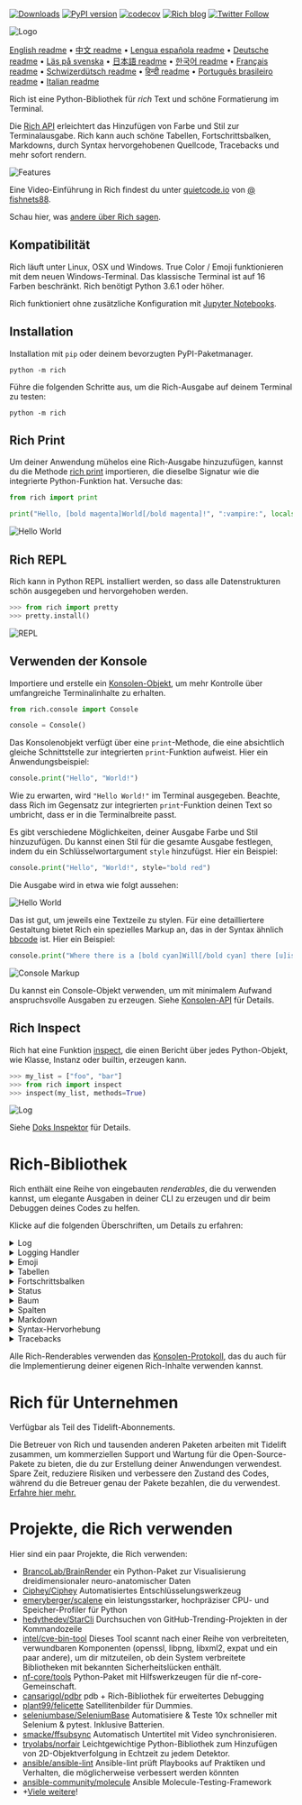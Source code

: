 [![Downloads](https://pepy.tech/badge/rich/month)](https://pepy.tech/project/rich)
[![PyPI version](https://badge.fury.io/py/rich.svg)](https://badge.fury.io/py/rich)
[![codecov](https://codecov.io/gh/willmcgugan/rich/branch/master/graph/badge.svg)](https://codecov.io/gh/willmcgugan/rich)
[![Rich blog](https://img.shields.io/badge/blog-rich%20news-yellowgreen)](https://www.willmcgugan.com/tag/rich/)
[![Twitter Follow](https://img.shields.io/twitter/follow/willmcgugan.svg?style=social)](https://twitter.com/willmcgugan)

![Logo](https://github.com/willmcgugan/rich/raw/master/imgs/logo.svg)

[English readme](https://github.com/willmcgugan/rich/blob/master/README.md)
 • [中文 readme](https://github.com/willmcgugan/rich/blob/master/README.cn.md)
 • [Lengua española readme](https://github.com/willmcgugan/rich/blob/master/README.es.md)
 • [Deutsche readme](https://github.com/willmcgugan/rich/blob/master/README.de.md)
 • [Läs på svenska](https://github.com/willmcgugan/rich/blob/master/README.sv.md)
 • [日本語 readme](https://github.com/willmcgugan/rich/blob/master/README.ja.md)
 • [한국어 readme](https://github.com/willmcgugan/rich/blob/master/README.kr.md)
 • [Français readme](https://github.com/willmcgugan/rich/blob/master/README.fr.md)
 • [Schwizerdütsch readme](https://github.com/willmcgugan/rich/blob/master/README.de-ch.md)
 • [हिन्दी readme](https://github.com/willmcgugan/rich/blob/master/README.hi.md)
 • [Português brasileiro readme](https://github.com/willmcgugan/rich/blob/master/README.pt-br.md)
 • [Italian readme](https://github.com/willmcgugan/rich/blob/master/README.it.md)

Rich ist eine Python-Bibliothek für _rich_ Text und schöne Formatierung im Terminal.

Die [Rich API](https://rich.readthedocs.io/en/latest/) erleichtert das Hinzufügen von Farbe und Stil zur Terminalausgabe. Rich kann auch schöne Tabellen, Fortschrittsbalken, Markdowns, durch Syntax hervorgehobenen Quellcode, Tracebacks und mehr sofort rendern.

![Features](https://github.com/willmcgugan/rich/raw/master/imgs/features.png)

Eine Video-Einführung in Rich findest du unter [quietcode.io](https://calmcode.io/rich/introduction.html) von [@ fishnets88](https://twitter.com/fishnets88).

Schau hier, was [andere über Rich sagen](https://www.willmcgugan.com/blog/pages/post/rich-tweets/).

## Kompatibilität

Rich läuft unter Linux, OSX und Windows. True Color / Emoji funktionieren mit dem neuen Windows-Terminal. Das klassische Terminal ist auf 16 Farben beschränkt. Rich benötigt Python 3.6.1 oder höher.

Rich funktioniert ohne zusätzliche Konfiguration mit [Jupyter Notebooks](https://jupyter.org/).

## Installation

Installation mit `pip` oder deinem bevorzugten PyPI-Paketmanager.

```
python -m rich
```

Führe die folgenden Schritte aus, um die Rich-Ausgabe auf deinem Terminal zu testen:

```
python -m rich
```

## Rich Print

Um deiner Anwendung mühelos eine Rich-Ausgabe hinzuzufügen, kannst du die Methode [rich print](https://rich.readthedocs.io/en/latest/introduction.html#quick-start) importieren, die dieselbe Signatur wie die integrierte Python-Funktion hat. Versuche das:

```python
from rich import print

print("Hello, [bold magenta]World[/bold magenta]!", ":vampire:", locals())
```

![Hello World](https://github.com/willmcgugan/rich/raw/master/imgs/print.png)

## Rich REPL

Rich kann in Python REPL installiert werden, so dass alle Datenstrukturen schön ausgegeben und hervorgehoben werden.

```python
>>> from rich import pretty
>>> pretty.install()
```

![REPL](https://github.com/willmcgugan/rich/raw/master/imgs/repl.png)

## Verwenden der Konsole

Importiere und erstelle ein [Konsolen-Objekt](https://rich.readthedocs.io/en/latest/reference/console.html#rich.console.Console), um mehr Kontrolle über umfangreiche Terminalinhalte zu erhalten.

```python
from rich.console import Console

console = Console()
```

Das Konsolenobjekt verfügt über eine `print`-Methode, die eine absichtlich gleiche Schnittstelle zur integrierten `print`-Funktion aufweist. Hier ein Anwendungsbeispiel:

```python
console.print("Hello", "World!")
```

Wie zu erwarten, wird `"Hello World!"` im Terminal ausgegeben. Beachte, dass Rich im Gegensatz zur integrierten `print`-Funktion deinen Text so umbricht, dass er in die Terminalbreite passt.

Es gibt verschiedene Möglichkeiten, deiner Ausgabe Farbe und Stil hinzuzufügen. Du kannst einen Stil für die gesamte Ausgabe festlegen, indem du ein Schlüsselwortargument `style` hinzufügst. Hier ein Beispiel:

```python
console.print("Hello", "World!", style="bold red")
```

Die Ausgabe wird in etwa wie folgt aussehen:

![Hello World](https://github.com/willmcgugan/rich/raw/master/imgs/hello_world.png)

Das ist gut, um jeweils eine Textzeile zu stylen. Für eine detailliertere Gestaltung bietet Rich ein spezielles Markup an, das in der Syntax ähnlich [bbcode](https://en.wikipedia.org/wiki/BBCode) ist. Hier ein Beispiel:

```python
console.print("Where there is a [bold cyan]Will[/bold cyan] there [u]is[/u] a [i]way[/i].")
```

![Console Markup](https://github.com/willmcgugan/rich/raw/master/imgs/where_there_is_a_will.png)

Du kannst ein Console-Objekt verwenden, um mit minimalem Aufwand anspruchsvolle Ausgaben zu erzeugen. Siehe [Konsolen-API](https://rich.readthedocs.io/en/latest/console.html) für Details.

## Rich Inspect

Rich hat eine Funktion [inspect](https://rich.readthedocs.io/en/latest/reference/init.html?highlight=inspect#rich.inspect), die einen Bericht über jedes Python-Objekt, wie Klasse, Instanz oder builtin, erzeugen kann.

```python
>>> my_list = ["foo", "bar"]
>>> from rich import inspect
>>> inspect(my_list, methods=True)
```

![Log](https://github.com/willmcgugan/rich/raw/master/imgs/inspect.png)

Siehe [Doks Inspektor](https://rich.readthedocs.io/en/latest/reference/init.html#rich.inspect) für Details.

# Rich-Bibliothek

Rich enthält eine Reihe von eingebauten _renderables_, die du verwenden kannst, um elegante Ausgaben in deiner CLI zu erzeugen und dir beim Debuggen deines Codes zu helfen.

Klicke auf die folgenden Überschriften, um Details zu erfahren:

<details>
<summary>Log</summary>

Das Console-Objekt hat eine `log()`-Methode, die die gleiche Schnittstelle wie `print()` hat, aber zusätzlich eine Spalte für die aktuelle Zeit und die Datei und Zeile, die den Aufruf gemacht hat, ausgibt. Standardmäßig führt Rich die Syntaxhervorhebung für Python-Strukturen und für repr-Strings durch. Wenn du eine Sammlung (z.B. ein Diktat oder eine Liste) protokollierst, wird Rich diese so hübsch ausgeben, dass sie in den verfügbaren Platz passt. Hier ein Beispiel für einige dieser Funktionen.

```python
from rich.console import Console
console = Console()

test_data = [
    {"jsonrpc": "2.0", "method": "sum", "params": [None, 1, 2, 4, False, True], "id": "1",},
    {"jsonrpc": "2.0", "method": "notify_hello", "params": [7]},
    {"jsonrpc": "2.0", "method": "subtract", "params": [42, 23], "id": "2"},
]

def test_log():
    enabled = False
    context = {
        "foo": "bar",
    }
    movies = ["Deadpool", "Rise of the Skywalker"]
    console.log("Hello from", console, "!")
    console.log(test_data, log_locals=True)


test_log()
```

Die obige Funktion erzeugt die folgende Ausgabe:

![Log](https://github.com/willmcgugan/rich/raw/master/imgs/log.png)

Beachte das Argument `log_locals`, das eine Tabelle mit den lokalen Variablen ausgibt, in der die log-Methode aufgerufen wurde.

Die log-Methode kann für die Protokollierung auf dem Terminal für langlaufende Anwendungen wie Server verwendet werden, ist aber auch eine sehr schöne Hilfe bei der Fehlersuche.

</details>
<details>
<summary>Logging Handler</summary>

Du kannst auch die eingebaute [Handler-Klasse](https://rich.readthedocs.io/en/latest/logging.html) verwenden, um die Ausgabe von Pythons Logging-Modul zu formatieren und einzufärben. Hier ein Beispiel für die Ausgabe:

![Logging](https://github.com/willmcgugan/rich/raw/master/imgs/logging.png)

</details>

<details>
<summary>Emoji</summary>

Um ein Emoji in die Konsolenausgabe einzufügen, setze den Namen zwischen zwei Doppelpunkte. Hier ein Beispiel:

```python
>>> console.print(":smiley: :vampire: :pile_of_poo: :thumbs_up: :raccoon:")
😃 🧛 💩 👍 🦝
```

Bitte verwenden Sie diese Funktion mit Bedacht.

</details>

<details>
<summary>Tabellen</summary>

Rich kann flexible [Tabellen](https://rich.readthedocs.io/en/latest/tables.html) mit Unicode-Box-Characters darstellen. Es gibt eine Vielzahl von Formatierungsmöglichkeiten für Rahmen, Stile, Zellausrichtung usw.

![Film-Tabelle](https://github.com/willmcgugan/rich/raw/master/imgs/table_movie.gif)

Die obige Animation wurde mit [table_movie.py](https://github.com/willmcgugan/rich/blob/master/examples/table_movie.py) im Verzeichnis `examples` erzeugt.

Hier ist ein einfacheres Tabellenbeispiel:

```python
from rich.console import Console
from rich.table import Table

console = Console()

table = Table(show_header=True, header_style="bold magenta")
table.add_column("Date", style="dim", width=12)
table.add_column("Title")
table.add_column("Production Budget", justify="right")
table.add_column("Box Office", justify="right")
table.add_row(
    "Dec 20, 2019", "Star Wars: The Rise of Skywalker", "$275,000,000", "$375,126,118"
)
table.add_row(
    "May 25, 2018",
    "[red]Solo[/red]: A Star Wars Story",
    "$275,000,000",
    "$393,151,347",
)
table.add_row(
    "Dec 15, 2017",
    "Star Wars Ep. VIII: The Last Jedi",
    "$262,000,000",
    "[bold]$1,332,539,889[/bold]",
)

console.print(table)
```

Dies erzeugt diese Ausgabe:

![Tabelle](https://github.com/willmcgugan/rich/raw/master/imgs/table.png)

Beachte, dass das Konsolen-Markup auf die gleiche Weise gerendert wird wie `print()` und `log()`. Tatsächlich kann alles, was von Rich gerendert werden kann, in den Kopfzeilen/Zeilen enthalten sein (sogar andere Tabellen).

Die Klasse `Table` ist intelligent genug, um die Größe der Spalten an die verfügbare Breite des Terminals anzupassen und den Text wie erforderlich umzubrechen. Hier ist das gleiche Beispiel, wobei das Terminal kleiner als bei der obigen Tabelle ist:

![Tabelle2](https://github.com/willmcgugan/rich/raw/master/imgs/table2.png)

</details>

<details>
<summary>Fortschrittsbalken</summary>

Rich kann mehrere flackerfreie [Fortschrittsbalken](https://rich.readthedocs.io/en/latest/progress.html) darstellen, um langlaufende Aufgaben zu verfolgen.

Einfachste Anwendung ist, eine beliebige Sequenz in die Funktion `track` einzupacken und  über das Ergebnis zu iterieren. Hier ein Beispiel:

```python
from rich.progress import track

for step in track(range(100)):
    do_step(step)
```

Es ist nicht viel schwieriger, mehrere Fortschrittsbalken hinzuzufügen. Hier ein Beispiel aus der Doku:

![Fortschritt](https://github.com/willmcgugan/rich/raw/master/imgs/progress.gif)

Die Spalten können so konfiguriert werden, dass sie alle gewünschten Details anzeigen. Zu den eingebauten Spalten gehören Prozentsatz der Fertigstellung, Dateigröße, Downloadgeschwindigkeit und verbleibende Zeit. Hier ist ein weiteres Beispiel, das einen laufenden Download anzeigt:

![Fortschritt](https://github.com/willmcgugan/rich/raw/master/imgs/downloader.gif)

Um dies selbst auszuprobieren, sieh dir [examples/downloader.py](https://github.com/willmcgugan/rich/blob/master/examples/downloader.py) an, das mehrere URLs gleichzeitig herunterladen kann und dabei den Fortschritt anzeigt.

</details>

<details>
<summary>Status</summary>

Für Situationen, in denen es schwierig ist, den Fortschritt zu berechnen, kannst du die Methode [status](https://rich.readthedocs.io/en/latest/reference/console.html#rich.console.Console.status) verwenden, die eine 'Spinner'-Animation und eine Meldung anzeigt. Die Animation hindert dich nicht daran, die Konsole wie gewohnt zu verwenden. Hier ein Beispiel:

```python
from time import sleep
from rich.console import Console

console = Console()
tasks = [f"task {n}" for n in range(1, 11)]

with console.status("[bold green]Working on tasks...") as status:
    while tasks:
        task = tasks.pop(0)
        sleep(1)
        console.log(f"{task} complete")
```

Dies erzeugt diese Ausgabe im Terminal.

![Status](https://github.com/willmcgugan/rich/raw/master/imgs/status.gif)

Die Spinner-Animationen wurden von [cli-spinners](https://www.npmjs.com/package/cli-spinners) geliehen. Du kannst einen Spinner auswählen, indem du den Parameter `spinner` angibst. Führe den folgenden Befehl aus, um die verfügbaren Werte zu sehen:

```
python -m rich.spinner
```

Der obige Befehl erzeugt die folgende Ausgabe im Terminal:

![Spinner](https://github.com/willmcgugan/rich/raw/master/imgs/spinners.gif)

</details>

<details>
<summary>Baum</summary>

Rich kann einen [Baum](https://rich.readthedocs.io/en/latest/tree.html) mit Hilfslinien darstellen. Ein Baum ist ideal, um eine Dateistruktur oder andere hierarchische Daten darzustellen.

Die Beschriftungen des Baums können einfacher Text oder alles andere sein, was Rich rendern kann. Führe den folgenden Befehl zur Demonstration aus:

```
python -m rich.tree
```

Dies erzeugt diese Ausgabe:

![Markdown](https://github.com/willmcgugan/rich/raw/master/imgs/tree.png)

Siehe das Beispiel [tree.py](https://github.com/willmcgugan/rich/blob/master/examples/tree.py) für ein Skript, das eine Baumansicht eines beliebigen Verzeichnisses anzeigt, ähnlich dem Linux-Befehl `tree`.

</details>

<details>
<summary>Spalten</summary>

Rich kann Inhalte sauber in [Spalten](https://rich.readthedocs.io/en/latest/columns.html) mit gleicher oder optimaler Breite darstellen. Hier ist ein sehr einfacher Klon des (MacOS / Linux) `ls`-Befehls, der eine Verzeichnisliste in Spalten anzeigt:

```python
import os
import sys

from rich import print
from rich.columns import Columns

directory = os.listdir(sys.argv[1])
print(Columns(directory))
```

Der folgende Screenshot ist die Ausgabe von [Spalten-Beispiel](https://github.com/willmcgugan/rich/blob/master/examples/columns.py), das Daten, die aus einer API kommen, in Spalten anzeigt:

![columns](https://github.com/willmcgugan/rich/raw/master/imgs/columns.png)

</details>

<details>
<summary>Markdown</summary>

Rich kann [Markdown](https://rich.readthedocs.io/en/latest/markdown.html) rendern und leistet vernünftige Arbeit bei der Übersetzung der Formatierung ins Terminal.

Um Markdown zu rendern, importiere die Klasse `Markdown` und konstruiere einen String mit Markdown-Code. Gib ihn dann auf der Konsole aus. Hier ein Beispiel:

```python
from rich.console import Console
from rich.markdown import Markdown

console = Console()
with open("README.md") as readme:
    markdown = Markdown(readme.read())
console.print(markdown)
```

Dies erzeugt diese Ausgabe:

![markdown](https://github.com/willmcgugan/rich/raw/master/imgs/markdown.png)

</details>

<details>
<summary>Syntax-Hervorhebung</summary>

Rich verwendet die Bibliothek [pygments](https://pygments.org/) zur Implementierung von [Syntax-Hervorhebung](https://rich.readthedocs.io/en/latest/syntax.html). Die Verwendung ist gleich dem Rendern von Markdown; konstruieren Sie ein `Syntax`-Objekt und gib es auf der Konsole aus. Hier ein Beispiel:

```python
from rich.console import Console
from rich.syntax import Syntax

my_code = '''
def iter_first_last(values: Iterable[T]) -> Iterable[Tuple[bool, bool, T]]:
    """Iterate and generate a tuple with a flag for first and last value."""
    iter_values = iter(values)
    try:
        previous_value = next(iter_values)
    except StopIteration:
        return
    first = True
    for value in iter_values:
        yield first, False, previous_value
        first = False
        previous_value = value
    yield first, True, previous_value
'''
syntax = Syntax(my_code, "python", theme="monokai", line_numbers=True)
console = Console()
console.print(syntax)
```

Dies erzeugt die folgende Ausgabe:

![Syntax](https://github.com/willmcgugan/rich/raw/master/imgs/syntax.png)

</details>

<details>
<summary>Tracebacks</summary>

Rich kann [schöne Tracebacks](https://rich.readthedocs.io/en/latest/traceback.html) rendern, die einfacher zu lesen sind und mehr Code anzeigen, als die Standard-Python-Tracebacks. Du kannst Rich als Standard-Traceback-Handler festlegen, so dass alle nicht abgefangenen Exceptions von Rich gerendert werden.

So sieht es unter OSX aus (ähnlich unter Linux):

![Traceback](https://github.com/willmcgugan/rich/raw/master/imgs/traceback.png)

</details>

Alle Rich-Renderables verwenden das [Konsolen-Protokoll](https://rich.readthedocs.io/en/latest/protocol.html), das du auch für die Implementierung deiner eigenen Rich-Inhalte verwenden kannst.

# Rich für Unternehmen

Verfügbar als Teil des Tidelift-Abonnements.

Die Betreuer von Rich und tausenden anderen Paketen arbeiten mit Tidelift zusammen, um kommerziellen Support und Wartung für die Open-Source-Pakete zu bieten, die du zur Erstellung deiner Anwendungen verwendest. Spare Zeit, reduziere Risiken und verbessere den Zustand des Codes, während du die Betreuer genau der Pakete bezahlen, die du verwendest. [Erfahre hier mehr.](https://tidelift.com/subscription/pkg/pypi-rich?utm_source=pypi-rich&utm_medium=referral&utm_campaign=enterprise&utm_term=repo)

# Projekte, die Rich verwenden

Hier sind ein paar Projekte, die Rich verwenden:

- [BrancoLab/BrainRender](https://github.com/BrancoLab/BrainRender)
  ein Python-Paket zur Visualisierung dreidimensionaler neuro-anatomischer Daten
- [Ciphey/Ciphey](https://github.com/Ciphey/Ciphey)
  Automatisiertes Entschlüsselungswerkzeug
- [emeryberger/scalene](https://github.com/emeryberger/scalene)
  ein leistungsstarker, hochpräziser CPU- und Speicher-Profiler für Python
- [hedythedev/StarCli](https://github.com/hedythedev/starcli)
  Durchsuchen von GitHub-Trending-Projekten in der Kommandozeile
- [intel/cve-bin-tool](https://github.com/intel/cve-bin-tool)
  Dieses Tool scannt nach einer Reihe von verbreiteten, verwundbaren Komponenten (openssl, libpng, libxml2, expat und ein paar andere), um dir mitzuteilen, ob dein System verbreitete Bibliotheken mit bekannten Sicherheitslücken enthält.
- [nf-core/tools](https://github.com/nf-core/tools)
  Python-Paket mit Hilfswerkzeugen für die nf-core-Gemeinschaft.
- [cansarigol/pdbr](https://github.com/cansarigol/pdbr)
  pdb + Rich-Bibliothek für erweitertes Debugging
- [plant99/felicette](https://github.com/plant99/felicette)
  Satellitenbilder für Dummies.
- [seleniumbase/SeleniumBase](https://github.com/seleniumbase/SeleniumBase)
  Automatisiere & Teste 10x schneller mit Selenium & pytest. Inklusive Batterien.
- [smacke/ffsubsync](https://github.com/smacke/ffsubsync)
  Automatisch Untertitel mit Video synchronisieren.
- [tryolabs/norfair](https://github.com/tryolabs/norfair)
  Leichtgewichtige Python-Bibliothek zum Hinzufügen von 2D-Objektverfolgung in Echtzeit zu jedem Detektor.
- [ansible/ansible-lint](https://github.com/ansible/ansible-lint) Ansible-lint prüft Playbooks auf Praktiken und Verhalten, die möglicherweise verbessert werden könnten
- [ansible-community/molecule](https://github.com/ansible-community/molecule) Ansible Molecule-Testing-Framework
- +[Viele weitere](https://github.com/willmcgugan/rich/network/dependents)!
